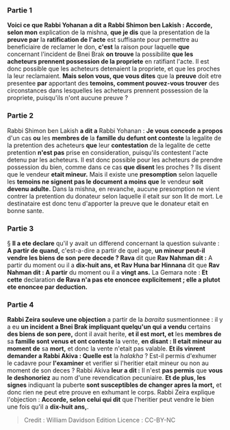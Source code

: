 
### Partie 1
<b>Voici ce que Rabbi Yohanan a dit a Rabbi Shimon ben Lakish : Accorde, selon mon</b> explication de la mishna, <b>que je dis</b> que la presentation de la <b>preuve par</b> la <b>ratification de l'acte</b> est suffisante pour permettre au beneficiaire de reclamer le don, <b>c'est</b> la raison pour laquelle <b>que</b> concernant l'incident de Bnei Brak <b>on trouve</b> la possibilite <b>que les acheteurs prennent possession de la propriete</b> en ratifiant l'acte. Il est donc possible que les acheteurs detenaient la propriete, et que les proches la leur reclamaient. <b>Mais selon vous, que vous dites</b> que la <b>preuve</b> doit etre presentee <b>par</b> apportant des <b>temoins, comment pouvez-vous trouver</b> des circonstances dans lesquelles les acheteurs prennent possession de la propriete,</b> puisqu'ils n'ont aucune preuve ?

### Partie 2
Rabbi Shimon ben Lakish <b>a dit a</b> Rabbi Yohanan : <b>Je vous concede a propos</b> d'un cas <b>ou</b> les <b>membres de</b> la <b>famille du defunt ont conteste</b> la legalite de la pretention des acheteurs <b>que</b> leur <b>contestation</b> de la legalite de cette pretention <b>n'est pas</b> prise en consideration, puisqu'ils contestent l'acte detenu par les acheteurs. Il est donc possible pour les acheteurs de prendre possession du bien, comme dans ce cas <b>que disent</b> les proches ? </b> Ils disent que le vendeur <b>etait mineur.</b> Mais il existe une <b>presomption</b> selon laquelle les <b>temoins ne signent pas le document a moins que</b> le vendeur <b>soit devenu adulte.</b> Dans la mishna, en revanche, aucune presomption ne vient contrer la pretention du donateur selon laquelle il etait sur son lit de mort. Le destinataire est donc tenu d'apporter la preuve que le donateur etait en bonne sante.

### Partie 3
§ <b>Il a ete declare</b> qu'il y avait un differend concernant la question suivante : <b>A partir de quand,</b> c'est-a-dire a partir de quel age, <b>un mineur peut-il vendre les biens de son</b> <b>pere decede ? Rava</b> dit que <b>Rav Nahman dit :</b> A partir du moment ou il a <b>dix-huit ans, et Rav Huna bar Hinnana</b> dit que <b>Rav Nahman dit : A partir</b> du moment ou il a <b>vingt ans.</b> La Gemara note : <b>Et cette</b> declaration <b>de Rava n'a pas ete enoncee explicitement ; elle a plutot ete enoncee par deduction.</b>

### Partie 4
<b>Rabbi Zeira souleve une objection</b> a partir de la <i>baraita</i> susmentionnee : il y a eu <b>un incident a Bnei Brak impliquant quelqu'un qui a vendu</b> certains <b>des biens de son pere,</b> dont il avait herite, <b>et il est mort, et</b> les <b>membres de</b> sa <b>famille sont venus et ont conteste</b> la vente, <b>en disant : Il etait mineur au moment de</b> sa <b>mort,</b> et donc la vente n'etait pas valable. <b>Et ils vinrent demander a Rabbi Akiva : Quelle est</b> la <i>halakha</i> ? Est-il permis d'exhumer le cadavre pour <b>l'examiner</b> et verifier si l'heritier etait mineur ou non au moment de son deces ? Rabbi Akiva <b>leur a dit :</b> Il n'est <b>pas permis</b> que <b>vous le deshonoriez</b> au nom d'une revendication pecuniaire. <b>Et de plus, les signes</b> indiquant la puberte <b>sont susceptibles de changer apres la mort,</b> et donc rien ne peut etre prouve en exhumant le corps. Rabbi Zeira explique l'objection : <b>Accorde, selon celui qui dit</b> que l'heritier peut vendre le bien une fois qu'il a <b>dix-huit ans,</b>.

>Credit : William Davidson Edition
>Licence : CC-BY-NC